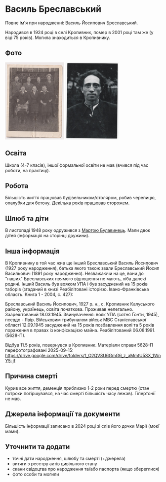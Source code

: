 # Василь Бреславський #

Повне ім'я при народженні: Василь Йосипович Бреславський.

Народився в 1924 році в селі Кропивник, помер в 2001 році там же (у віці 75 років). Могила знаходиться в Кропивнику.

## Фото ##

[<img src="../photos/photo_037_75.jpg" height=250 />](../photos/photo_037.md)
[<img src="../photos/photo_016_75.jpg" height=250 />](../photos/photo_016.md)

## Освіта ##

Школа (4-7 класів), іншої формальної освіти не мав (вчився під час роботи, на практиці).

## Робота ##

Більшість життя працював будівельником/столяром, робив черепицю, опалубки для бетону. Декілька років працював сторожем.

## Шлюб та діти ##

В листопаді 1948 року одружився з [Мартою Булавинець](Марта%20Булавинець.md). Мали двоє дітей (інформація на сторінці дружини).

## Інша інформація ##

В Кропивнику в той час жив ще інший Бреславський Василь Йосипович (1927 року народження), батька якого також звали Бреславський Йосип Васильович (1891 року народження). Незважаючи на це, вони до "наших" Бреславських прямого відношення не мають, хіба далекі родичі. Інший Василь був вояком УПА і був засуджений на 15 років таборів (згаданий в книзі Реабілітовані історією. Івано-Франківська область. Книга 1 - 2004, с. 427):

Бреславський Василь Йосипович, 1927 р. н., с. Кропивник Калуського району, українець, освіта початкова. Проживав нелегально. Заарештований 18.03.1945. Звинувачення: вояк УПА (сотня Ґонти, 1945), псевдо - Явір. Військовим трибуналом військ МВС Станіславської області 12.09.1945 засуджений на 15 років позбавлення волі та 5 років пораження в правах із конфіскацією майна. Реабілітований 06.08.1991. (5628-П).

Відбув 11.5 років, повернувся в Кропивник. Матеріали справи 5628-П перефотографовані 2025-09-15: https://drive.google.com/drive/folders/1_O2QV8U6GmG6_z_aMmtU5SX_1WnY5-jf

## Причина смерті ##

Курив все життя, деменція приблизно 1-2 роки перед смертю (стан потрохи погіршувався, на час смерті більшість часу лежав). Гіпертонії не мав.

## Джерела інформації та документи ##

Більшість інформації записано в 2024 році зі слів його дочки Марії (моєї мами).

## Уточнити та додати ##

- точні дати народження, шлюбу та смерті (+джерела)
- витяги з реєстру актів цивільного стану
- скани свідоцтва про народження та/або паспорта (якщо збереглися)
- фото особи та могили

